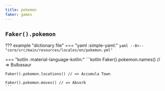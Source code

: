 ```yaml
---
title: pokemon
faker: games
---
```


## `Faker().pokemon`

??? example "dictionary file"
    === "yaml :simple-yaml:"
        ```yaml
        --8<-- "core/src/main/resources/locales/en/pokemon.yml"
        ```

=== "kotlin :material-language-kotlin:"
    ```kotlin
    Faker().pokemon.names() // => Bulbasaur

    Faker().pokemon.locations() // => Accumula Town

    Faker().pokemon.moves() // => Absorb
    ```

